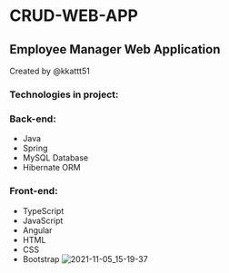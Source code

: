 # CRUD-WEB-APP
## Employee Manager Web Application
Created by @kkattt51
### Technologies in project:
### Back-end:
- Java
- Spring
- MySQL Database
- Hibernate ORM
### Front-end:
- TypeScript
- JavaScript
- Angular
- HTML
- CSS
- Bootstrap
![2021-11-05_15-19-37](https://user-images.githubusercontent.com/71519504/140512305-39411fbc-2fd7-4c73-8845-900cd077adf8.png)
